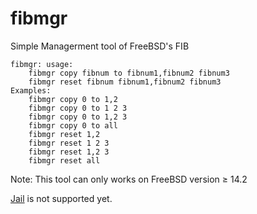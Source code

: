# fibmgr
Simple Managerment tool of FreeBSD's FIB

```
fibmgr: usage:
	fibmgr copy fibnum to fibnum1,fibnum2 fibnum3
	fibmgr reset fibnum fibnum1,fibnum2 fibnum3
Examples:
	fibmgr copy 0 to 1,2
	fibmgr copy 0 to 1 2 3
	fibmgr copy 0 to 1,2 3
	fibmgr copy 0 to all
	fibmgr reset 1,2
	fibmgr reset 1 2 3
	fibmgr reset 1,2 3
	fibmgr reset all
```

Note: This tool can only works on FreeBSD version ≥ 14.2

[Jail](https://man.freebsd.org/cgi/man.cgi?jail) is not supported yet.